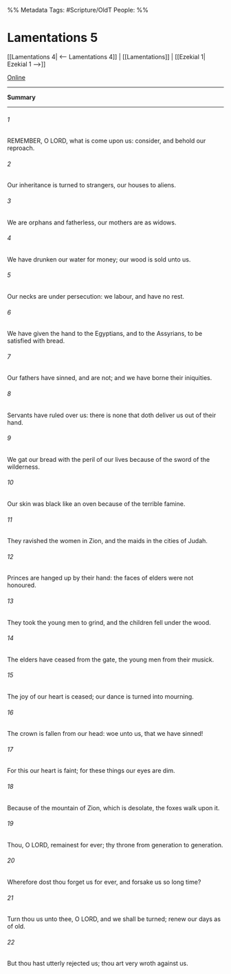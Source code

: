 

%% Metadata
Tags: #Scripture/OldT
People: 
%%
# Lamentations 5
[[Lamentations 4| <-- Lamentations 4]] | [[Lamentations]] | [[Ezekial 1| Ezekial 1 -->]]

[Online](https://churchofjesuschrist.org/study/scriptures/ot/lam/5?lang=eng)

---
__Summary__



---

###### 1
REMEMBER, O LORD, what is come upon us: consider, and behold our reproach.
###### 2
Our inheritance is turned to strangers, our houses to aliens.
###### 3
We are orphans and fatherless, our mothers are as widows.
###### 4
We have drunken our water for money; our wood is sold unto us.
###### 5
Our necks are under persecution: we labour, and have no rest.
###### 6
We have given the hand to the Egyptians, and to the Assyrians, to be satisfied with bread.
###### 7
Our fathers have sinned, and are not; and we have borne their iniquities.
###### 8
Servants have ruled over us: there is none that doth deliver us out of their hand.
###### 9
We gat our bread with the peril of our lives because of the sword of the wilderness.
###### 10
Our skin was black like an oven because of the terrible famine.
###### 11
They ravished the women in Zion, and the maids in the cities of Judah.
###### 12
Princes are hanged up by their hand: the faces of elders were not honoured.
###### 13
They took the young men to grind, and the children fell under the wood.
###### 14
The elders have ceased from the gate, the young men from their musick.
###### 15
The joy of our heart is ceased; our dance is turned into mourning.
###### 16
The crown is fallen from our head: woe unto us, that we have sinned!
###### 17
For this our heart is faint; for these things our eyes are dim.
###### 18
Because of the mountain of Zion, which is desolate, the foxes walk upon it.
###### 19
Thou, O LORD, remainest for ever; thy throne from generation to generation.
###### 20
Wherefore dost thou forget us for ever, and forsake us so long time?
###### 21
Turn thou us unto thee, O LORD, and we shall be turned; renew our days as of old.
###### 22
But thou hast utterly rejected us; thou art very wroth against us.



